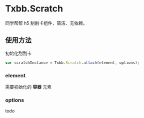 # Txbb.Scratch

同学帮帮 h5 刮刮卡组件，简洁、无依赖。

## 使用方法

初始化刮刮卡

```javascript
var scratchInstance = Txbb.Scratch.attach(element, options);
```

### element
需要初始化的 **容器** 元素

### options
todo
